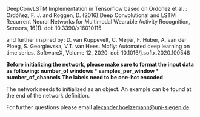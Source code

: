 DeepConvLSTM Implementation in Tensorflow based on Ordoñez et al. :
Ordóñez, F. J. and Roggen, D. (2016) Deep Convolutional and LSTM Recurrent Neural Networks for Multimodal Wearable
Activity Recognition, Sensors, 16(1). doi: 10.3390/s16010115.

and further inspired by: D. van Kuppevelt, C. Meijer, F. Huber, A. van der Ploeg, S. Georgievska, V.T. van Hees. Mcfly:
Automated deep learning on time series. SoftwareX, Volume 12, 2020. doi: 10.1016/j.softx.2020.100548

**Before initializing the network, please make sure to format the input data as following:
number_of windows * samples_per_window * number_of_channels**
**The labels need to be one-hot encoded**

The network needs to initialized as an object. An example can be found at the end of the network definition.

For further questions please email alexander.hoelzemann@uni-siegen.de

